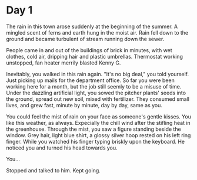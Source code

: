 # Day 1

The rain in this town arose suddenly at the beginning of the summer. A mingled scent of ferns and earth hung in the moist air. Rain fell down to the ground and became turbulent of stream running down the sewer.

People came in and out of the buildings of brick in minutes, with wet clothes, cold air, dripping hair and plastic umbrellas. Thermostat working unstopped, fan heater merrily blasted Kenny G.

Inevitably, you walked in this rain again. "It's no big deal," you told yourself. Just picking up mails for the department office. So far you were been working here for a month, but the job still seemly to be a misuse of time. Under the dazzling artificial light, you sowed the pitcher plants' seeds into the ground, spread out new soil, mixed with fertilizer. They consumed small lives, and grew fast, minute by minute, day by day, same as you.

You could feel the mist of rain on your face as someone's gentle kisses. You like this weather, as always. Expecially the chill wind after the stifling heat in the greenhouse. Through the mist, you saw a figure standing beside the window. Grey hair, light blue shirt, a glossy silver hoop rested on his left ring finger. While you watched his finger typing briskly upon the keyboard. He noticed you and turned his head towards you.

You...

Stopped and talked to him.
Kept going.

